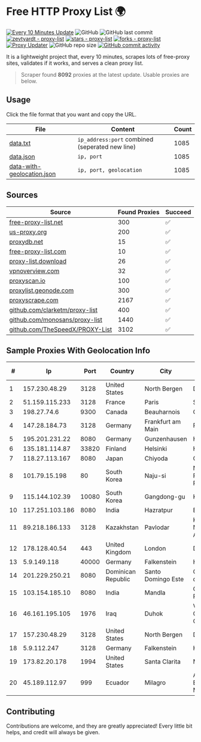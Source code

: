 
# Free HTTP Proxy List 🌍

[![Every 10 Minutes Update](https://github.com/mertguvencli/http-proxy-list/actions/workflows/main.yml/badge.svg?branch=main)](https://github.com/mertguvencli/http-proxy-list/actions/workflows/main.yml)
![GitHub](https://img.shields.io/github/license/mertguvencli/http-proxy-list)
![GitHub last commit](https://img.shields.io/github/last-commit/mertguvencli/http-proxy-list)
[![zevtyardt - proxy-list](https://img.shields.io/static/v1?label=zevtyardt&message=proxy-list&color=blue&logo=github)](https://github.com/zevtyardt/proxy-list "Go to GitHub repo")
[![stars - proxy-list](https://img.shields.io/github/stars/zevtyardt/proxy-list?style=social)](https://github.com/zevtyardt/proxy-list)
[![forks - proxy-list](https://img.shields.io/github/forks/zevtyardt/proxy-list?style=social)](https://github.com/zevtyardt/proxy-list)
[![Proxy Updater](https://github.com/zevtyardt/proxy-list/workflows/Proxy%20Updater/badge.svg)](https://github.com/zevtyardt/proxy-list/actions?query=workflow:"Proxy+Updater")
![GitHub repo size](https://img.shields.io/github/repo-size/zevtyardt/proxy-list)
[![GitHub commit activity](https://img.shields.io/github/commit-activity/m/zevtyardt/proxy-list?logo=commits)](https://github.com/zevtyardt/proxy-list/commits/main)

It is a lightweight project that, every 10 minutes, scrapes lots of free-proxy sites, validates if it works, and serves a clean proxy list.

> Scraper found **8092** proxies at the latest update. Usable proxies are below.

## Usage

Click the file format that you want and copy the URL.

|File|Content|Count|
|----|-------|-----|
|[data.txt](https://raw.githubusercontent.com/mertguvencli/http-proxy-list/main/proxy-list/data.txt)|`ip_address:port` combined (seperated new line)|1085|
|[data.json](https://raw.githubusercontent.com/mertguvencli/http-proxy-list/main/proxy-list/data.json)|`ip, port`|1085|
|[data-with-geolocation.json](https://raw.githubusercontent.com/mertguvencli/http-proxy-list/main/proxy-list/data-with-geolocation.json)|`ip, port, geolocation`|1085|

## Sources

|Source|Found Proxies|Succeed|
|------|-------------|-------|
|[free-proxy-list.net](https://free-proxy-list.net)|300|✅|
|[us-proxy.org](https://www.us-proxy.org)|200|✅|
|[proxydb.net](http://proxydb.net)|15|✅|
|[free-proxy-list.com](https://free-proxy-list.com/?page=&port=&type%5B%5D=http&type%5B%5D=https&up_time=0&search=Search)|10|✅|
|[proxy-list.download](https://www.proxy-list.download/HTTP)|26|✅|
|[vpnoverview.com](https://vpnoverview.com/privacy/anonymous-browsing/free-proxy-servers)|32|✅|
|[proxyscan.io](https://www.proxyscan.io)|100|✅|
|[proxylist.geonode.com](https://proxylist.geonode.com/api/proxy-list?limit=300&page=1&sort_by=lastChecked&sort_type=desc&protocols=http,https)|300|✅|
|[proxyscrape.com](https://api.proxyscrape.com/v2/?request=displayproxies&protocol=http&timeout=10000&country=all&ssl=all&anonymity=all)|2167|✅|
|[github.com/clarketm/proxy-list](https://raw.githubusercontent.com/clarketm/proxy-list/master/proxy-list-raw.txt)|400|✅|
|[github.com/monosans/proxy-list](https://raw.githubusercontent.com/monosans/proxy-list/main/proxies/http.txt)|1440|✅|
|[github.com/TheSpeedX/PROXY-List](https://raw.githubusercontent.com/TheSpeedX/PROXY-List/master/http.txt)|3102|✅|


## Sample Proxies With Geolocation Info

|#|Ip|Port|Country|City|Internet Service Provider|
|-|--|----|-------|----|-------------------------|
|1|157.230.48.29|3128|United States|North Bergen|DigitalOcean, LLC|
|2|51.159.115.233|3128|France|Paris|SCALEWAY|
|3|198.27.74.6|9300|Canada|Beauharnois|OVH SAS|
|4|147.28.184.73|3128|Germany|Frankfurt am Main|Packet Host, Inc.|
|5|195.201.231.22|8080|Germany|Gunzenhausen|Hetzner Online GmbH|
|6|135.181.114.87|33820|Finland|Helsinki|Hetzner Online GmbH|
|7|118.27.113.167|8080|Japan|Chiyoda|GMO Internet, Inc.|
|8|101.79.15.198|80|South Korea|Naju-si|Naver Business Platform Asia Pacific Pte. Ltd.|
|9|115.144.102.39|10080|South Korea|Gangdong-gu|Korea Telecom|
|10|117.251.103.186|8080|India|Hazratpur|BSNL Internet|
|11|89.218.186.133|3128|Kazakhstan|Pavlodar|Kazakhtelecom Data Network Administration|
|12|178.128.40.54|443|United Kingdom|London|DigitalOcean|
|13|5.9.149.118|40000|Germany|Falkenstein|Hetzner Online GmbH|
|14|201.229.250.21|8080|Dominican Republic|Santo Domingo Este|Compañía Dominicana de Teléfonos S. A.|
|15|103.154.185.10|8080|India|Mandla|Qtime Businesses Private Limited|
|16|46.161.195.105|1976|Iraq|Duhok|Valin Company for General Trading and Communication LTD|
|17|157.230.48.29|3128|United States|North Bergen|DigitalOcean, LLC|
|18|5.9.112.247|3128|Germany|Falkenstein|Hetzner Online GmbH|
|19|173.82.20.178|1994|United States|Santa Clarita|Multacom Corporation|
|20|45.189.112.97|999|Ecuador|Milagro|Anibal Humberto Enriquez Moncayo(Comunicate)|



## Contributing

Contributions are welcome, and they are greatly appreciated! Every
little bit helps, and credit will always be given.

